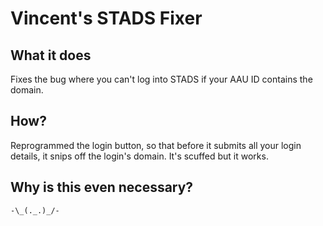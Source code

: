 Vincent's STADS Fixer
=====================

What it does
------------
Fixes the bug where you can't log into STADS if your AAU ID contains 
the domain.

How?
----
Reprogrammed the login button, so that before it submits all your 
login details, it snips off the login's domain. It's scuffed but it 
works.

Why is this even necessary?
---------------------------
`-\_(._.)_/-`
